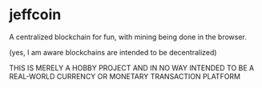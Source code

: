 # jeffcoin

A centralized blockchain for fun, with mining being done in the browser. 

(yes, I am aware blockchains are intended to be decentralized)

THIS IS MERELY A HOBBY PROJECT AND IN NO WAY INTENDED TO BE A REAL-WORLD CURRENCY OR MONETARY TRANSACTION PLATFORM
